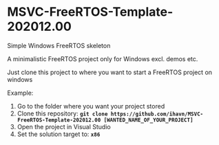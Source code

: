 # MSVC-FreeRTOS-Template-202012.00
Simple Windows FreeRTOS skeleton

A minimalistic FreeRTOS project only for Windows excl. demos etc.

Just clone this project to where you want to start a FreeRTOS project on windows

Example:

1. Go to the folder where you want your project stored
2. Clone this repository: **`git clone https://github.com/ihavn/MSVC-FreeRTOS-Template-202012.00 [WANTED_NAME_OF_YOUR_PROJECT]`**
3. Open the project in Visual Studio
4. Set the solution target to: **`x86`**
